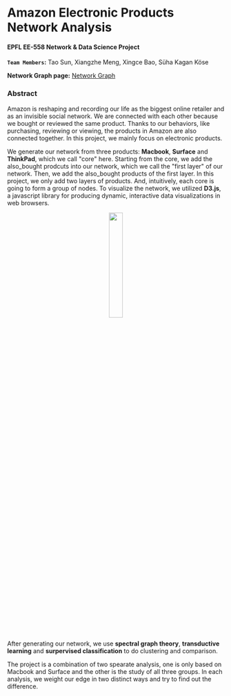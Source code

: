 # Amazon Electronic Products Network Analysis

#### EPFL EE-558 Network & Data Science Project

**`Team Members`:** Tao Sun, Xiangzhe Meng, Xingce Bao, Süha Kagan Köse

**Network Graph page:** [Network Graph](https://xiangzhemeng.github.io/ntds/index.html)

### Abstract

Amazon is reshaping and recording our life as the biggest online retailer and as an invisible social network. We are connected with each other because we bought or reviewed the same product. Thanks to our behaviors, like purchasing, reviewing or viewing, the products in Amazon are also connected together. In this project, we mainly focus on electronic products.

We generate our network from three products: **Macbook**, **Surface** and **ThinkPad**, which we call "core" here. Starting from the core, we add the also_bought prodcuts into our network, which we call the "first layer" of our network. Then, we add the also_bought products of the first layer. In this project, we only add two layers of products. And, intuitively, each core is going to form a group of nodes. To visualize the network, we utilized **D3.js**, a javascript library for producing dynamic, interactive data visualizations in web browsers.

<div style="text-align:center">
  <img src="https://user-images.githubusercontent.com/25604193/35408980-38fe397e-0211-11e8-8893-930a8031a0eb.png" width="25%" height="25%">
</div>

After generating our network, we use **spectral graph theory**, **transductive learning** and **surpervised classification** to do clustering and comparison.

The project is a combination of two spearate analysis, one is only based on Macbook and Surface and the other is the study of all three groups. In each analysis, we weight our edge in two distinct ways and try to find out the difference.
